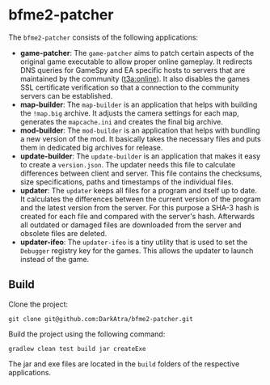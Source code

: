 # bfme2-patcher

The `bfme2-patcher` consists of the following applications:

- **game-patcher**:
  The `game-patcher` aims to patch certain aspects of the original game executable to allow proper online gameplay. It redirects DNS queries for GameSpy and EA
  specific hosts to servers that are maintained by the community ([t3a:online](https://t3aonline.net/)). It also disables the games SSL certificate verification
  so that a connection to the community servers can be established.
- **map-builder**:
  The `map-builder` is an application that helps with building the `!map.big` archive. It adjusts the camera settings for each map, generates the `mapcache.ini`
  and creates the final big archive.
- **mod-builder**:
  The `mod-builder` is an application that helps with bundling a new version of the mod. It basically takes the necessary files and puts them in dedicated big
  archives for release.
- **update-builder**:
  The `update-builder` is an application that makes it easy to create a `version.json`. The updater needs this file to calculate differences between client and
  server. This file contains the checksums, size specifications, paths and timestamps of the individual files.
- **updater**:
  The `updater` keeps all files for a program and itself up to date. It calculates the differences between the current version of the program and the latest
  version from the server. For this purpose a SHA-3 hash is created for each file and compared with the server's hash. Afterwards all outdated or damaged files
  are downloaded from the server and obsolete files are deleted.
- **updater-ifeo**:
  The `updater-ifeo` is a tiny utility that is used to set the `Debugger` registry key for the games. This allows the updater to launch instead of the game.

## Build

Clone the project:

```
git clone git@github.com:DarkAtra/bfme2-patcher.git
```

Build the project using the following command:

```
gradlew clean test build jar createExe
```

The jar and exe files are located in the `build` folders of the respective applications.
